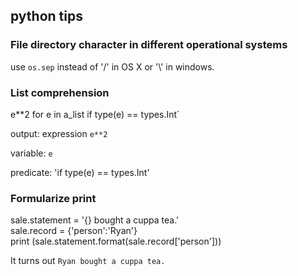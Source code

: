 ## python tips


### File directory character in different operational systems
use `os.sep` instead of '/' in OS X or '\\' in windows.

### List comprehension

  e**2 for e in a_list if type(e) == types.Int`

output: expression `e**2`  

variable: `e`   

predicate: 'if type(e) == types.Int'   



### Formularize print

  sale.statement = '{} bought a cuppa tea.'   
  sale.record = {'person':'Ryan'}     
  print (sale.statement.format(sale.record['person']))    
  
It turns out `Ryan bought a cuppa tea.`   
